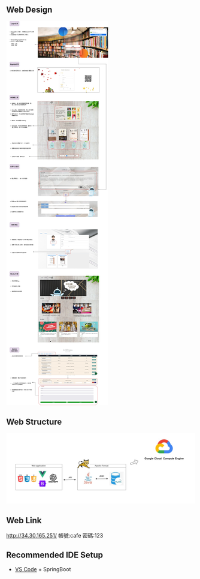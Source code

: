 ## Web Design
![image](openbook.jpg)

## Web Structure
![image](structure.jpg)

## Web Link
http://34.30.165.251/
帳號:cafe
密碼:123

## Recommended IDE Setup

- [VS Code](https://code.visualstudio.com/)  + SpringBoot
